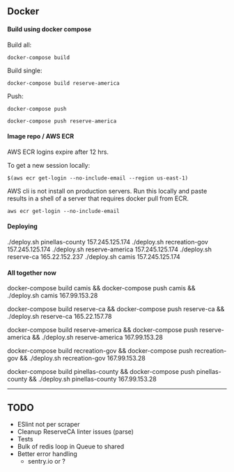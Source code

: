 ## Docker

#### Build using docker compose

Build all:

`docker-compose build`

Build single:

`docker-compose build reserve-america`

Push:

`docker-compose push`

`docker-compose push reserve-america`

#### Image repo / AWS ECR

AWS ECR logins expire after 12 hrs.

To get a new session locally:

`$(aws ecr get-login --no-include-email --region us-east-1)`

AWS cli is not install on production servers. Run this locally and paste results in a shell of a server that requires docker pull from ECR.

`aws ecr get-login --no-include-email`

#### Deploying

./deploy.sh pinellas-county 157.245.125.174
./deploy.sh recreation-gov 157.245.125.174
./deploy.sh reserve-america 157.245.125.174
./deploy.sh reserve-ca 165.22.152.237
./deploy.sh camis 157.245.125.174

#### All together now

docker-compose build camis && docker-compose push camis && ./deploy.sh camis 167.99.153.28

docker-compose build reserve-ca && docker-compose push reserve-ca && ./deploy.sh reserve-ca 165.22.157.78

docker-compose build reserve-america && docker-compose push reserve-america && ./deploy.sh reserve-america 167.99.153.28

docker-compose build recreation-gov && docker-compose push recreation-gov && ./deploy.sh recreation-gov 167.99.153.28

docker-compose build pinellas-county && docker-compose push pinellas-county && ./deploy.sh pinellas-county 167.99.153.28



---

## TODO

- ESlint not per scraper
- Cleanup ReserveCA linter issues (parse)
- Tests
- Bulk of redis loop in Queue to shared
- Better error handling
  - sentry.io or ?
